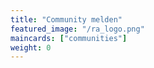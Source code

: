 ```yaml
---
title: "Community melden"
featured_image: "/ra_logo.png"
maincards: ["communities"]
weight: 0
---
```

